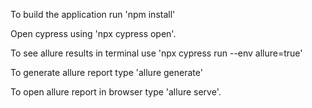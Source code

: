 To build the application run 'npm install'

Open cypress using 'npx cypress open'.

To see allure results in terminal use 'npx cypress run --env allure=true'

To generate allure report type 'allure generate' 

To open allure report in browser type 'allure serve'.